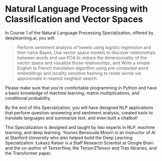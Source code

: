# Natural Language Processing with Classification and Vector Spaces

In Course 1 of the Natural Language Processing Specialization, offered by deeplearning.ai, you will:   

> Perform sentiment analysis of tweets using logistic regression and then naïve Bayes, 
> Use vector space models to discover relationships between words and use PCA to reduce the dimensionality of the vector space and visualize those relationships, and
> Write a simple English to French translation algorithm using pre-computed word embeddings and locality sensitive hashing to relate words via approximate k-nearest neighbor search.   
    
Please make sure that you’re comfortable programming in Python and have a basic knowledge of machine learning, matrix multiplications, and conditional probability.   
   
By the end of this Specialization, you will have designed NLP applications that perform question-answering and sentiment analysis, created tools to translate languages and summarize text, and even built a chatbot!   
   
This Specialization is designed and taught by two experts in NLP, machine learning, and deep learning. Younes Bensouda Mourri is an Instructor of AI at Stanford University who also helped build the Deep Learning Specialization. Łukasz Kaiser is a Staff Research Scientist at Google Brain and the co-author of Tensorflow, the Tensor2Tensor and Trax libraries, and the Transformer paper.

